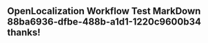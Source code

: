 <properties
ms.topic="hero-topic"
ms.test1="hero-topic"
ms.test2="test"/>


## OpenLocalization Workflow Test MarkDown 88ba6936-dfbe-488b-a1d1-1220c9600b34 thanks!



<!--HONumber=Aug16_HO4-->


